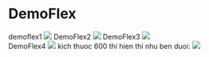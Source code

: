 # DemoFlex
demoflex1
<img src="https://i.ibb.co/NyfFF0L/1.png">
 DemoFlex2
<img src="https://i.ibb.co/JCXSNRt/2.png">
 DemoFlex3
<img src="https://i.ibb.co/S3231qN/3.png">        
 DemoFlex4
<img src="https://i.ibb.co/MBQ848t/4.png">
kich thuoc 600 thi hien thi nhu ben duoi:
<img src="https://i.ibb.co/94GbZpJ/5.png">
